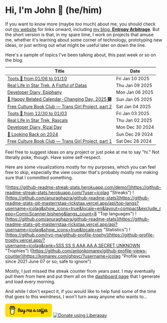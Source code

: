 # Hi, I'm John 👋 (he/him)

If you want to know more (maybe *too* much) about me, you should check out [my website](https://john.colagioia.net/) for links onward, including [my blog, **Entropy Arbitrage**](https://john.colagioia.net/blog).  But the short version is that, in my spare time, I work on projects that amuse me, whether it's learning about some corner of technology, prototyping new ideas, or just writing out what might be useful later on down the line.

Here's a sample of topics I've been talking about, this past week or so on the blog.

|Title|Date|
|-----|-------|
|[Toots 🦣 from 01/06 to 01/10](https://john.colagioia.net/blog/2025/01/10/week.html)|Fri Jan 10 2025|
|[Real Life in Star Trek, A Fistful of Datas](https://john.colagioia.net/blog/2025/01/09/fistful-datas.html)|Thu Jan 09 2025|
|[Developer Diary, Epiphany](https://john.colagioia.net/blog/2025/01/06/epiphany.html)|Mon Jan 06 2025|
|[🍾 Happy Belated Calendar-Changing Day, 2025 🎆](https://john.colagioia.net/blog/2025/01/05/hny2025.html)|Sun Jan 05 2025|
|[Free Culture Book Club — Trans Girl Project, part 2](https://john.colagioia.net/blog/2025/01/04/trans-girl-2.html)|Sat Jan 04 2025|
|[Toots 🦣 from 12/30 to 01/03](https://john.colagioia.net/blog/2025/01/03/week.html)|Fri Jan 03 2025|
|[Real Life in Star Trek, Rascals](https://john.colagioia.net/blog/2025/01/02/rascals.html)|Thu Jan 02 2025|
|[Developer Diary, Rizal Day](https://john.colagioia.net/blog/2024/12/30/rizal.html)|Mon Dec 30 2024|
|[🔭 Looking Back on 2024](https://john.colagioia.net/blog/2024/12/29/review-2024.html)|Sun Dec 29 2024|
|[Free Culture Book Club — Trans Girl Project, part 1](https://john.colagioia.net/blog/2024/12/28/trans-girl-1.html)|Sat Dec 28 2024|

Feel free to suggest ideas on any project or just poke at me to say "hi." Not literally poke, though. Have some self-respect.

Here are some visualizations mostly for my purposes, which you can feel free to skip, especially the view counter that's probably mostly me making sure that I committed something.

![https://github-readme-streak-stats.herokuapp.com/demo/](https://github-readme-streak-stats.herokuapp.com/?user=jcolag "Streaks")
![https://github.com/anuraghazra/github-readme-stats](https://github-readme-stats-git-masterrstaa-rickstaa.vercel.app/api/top-langs?username=jcolag&show_icons=true&locale=en&layout=compact&exclude_repo=ComicScanner,bisheng&langs_count=8 "Top languages")
![https://github.com/anuraghazra/github-readme-stats](https://github-readme-stats-git-masterrstaa-rickstaa.vercel.app/api?username=jcolag&show_icons=true&locale=en "Statistics")
![https://github.com/ryo-ma/github-profile-trophy](https://github-profile-trophy.vercel.app/?username=jcolag&rank=SSS,SS,S,AAA,AA,A,SECRET,UNKNOWN "Trophies")
![https://github.com/antonkomarev/github-profile-views-counter](https://komarev.com/ghpvc/?username=jcolag "Profile views since 2021 June 07 or so; safe to ignore")

Mostly, I just missed the streak counter from years past.  I may eventually pull them from here and put them all on the [dashboard page](https://github.com/jcolag/dash) that I generate and load every morning.

And while I don't expect it, if you would like to help fund some of the time that goes to this weirdness, I won't turn away anyone who wants to...

[<img src="images/default-yellow.png" alt="Buy Me a Coffee" width="150px"/>](https://www.buymeacoffee.com/jcolag)
<a href="https://liberapay.com/jcolag/donate"><img alt="Donate using Liberapay" src="https://liberapay.com/assets/widgets/donate.svg"></a>
